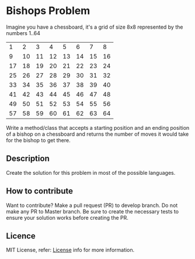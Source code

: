 # Bishops Problem

Imagine you have a chessboard, it's a grid of size 8x8 represented by the numbers 1..64

|    |     |     |     |     |     |     |     |
| -- | --- | --- | --- | --- | --- | --- | --- |
|  1 |   2 |   3 |   4 |   5 |   6 |   7 |   8 |
|  9 |  10 |  11 |  12 |  13 |  14 |  15 |  16 |
| 17 |  18 |  19 |  20 |  21 |  22 |  23 |  24 |
| 25 |  26 |  27 |  28 |  29 |  30 |  31 |  32 |
| 33 |  34 |  35 |  36 |  37 |  38 |  39 |  40 |
| 41 |  42 |  43 |  44 |  45 |  46 |  47 |  48 |
| 49 |  50 |  51 |  52 |  53 |  54 |  55 |  56 |
| 57 |  58 |  59 |  60 |  61 |  62 |  63 |  64 |

Write a method/class that accepts a starting position and an ending position of
a bishop on a chessboard and returns the number of moves it would take for
the bishop to get there.

## Description
Create the solution for this problem in most of the possible languages.

## How to contribute
Want to contribute? Make a pull request (PR) to develop branch. Do not make any PR to Master branch.
Be sure to create the necessary tests to ensure your solution works before creating the PR.

## Licence
MIT License, refer: [License](LICENSE) info for more information.

